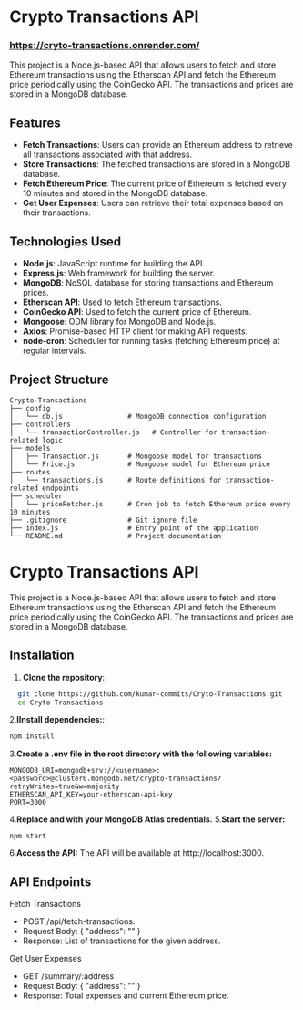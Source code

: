 # Crypto Transactions API
### https://cryto-transactions.onrender.com/
This project is a Node.js-based API that allows users to fetch and store Ethereum transactions using the Etherscan API and fetch the Ethereum price periodically using the CoinGecko API. The transactions and prices are stored in a MongoDB database.

## Features

- **Fetch Transactions**: Users can provide an Ethereum address to retrieve all transactions associated with that address.
- **Store Transactions**: The fetched transactions are stored in a MongoDB database.
- **Fetch Ethereum Price**: The current price of Ethereum is fetched every 10 minutes and stored in the MongoDB database.
- **Get User Expenses**: Users can retrieve their total expenses based on their transactions.

## Technologies Used

- **Node.js**: JavaScript runtime for building the API.
- **Express.js**: Web framework for building the server.
- **MongoDB**: NoSQL database for storing transactions and Ethereum prices.
- **Etherscan API**: Used to fetch Ethereum transactions.
- **CoinGecko API**: Used to fetch the current price of Ethereum.
- **Mongoose**: ODM library for MongoDB and Node.js.
- **Axios**: Promise-based HTTP client for making API requests.
- **node-cron**: Scheduler for running tasks (fetching Ethereum price) at regular intervals.

## Project Structure

```plaintext
Crypto-Transactions
├── config
│   └── db.js                # MongoDB connection configuration
├── controllers
│   └── transactionController.js   # Controller for transaction-related logic
├── models
│   ├── Transaction.js       # Mongoose model for transactions
│   └── Price.js             # Mongoose model for Ethereum price
├── routes
│   └── transactions.js      # Route definitions for transaction-related endpoints
├── scheduler
│   └── priceFetcher.js      # Cron job to fetch Ethereum price every 10 minutes
├── .gitignore               # Git ignore file
├── index.js                 # Entry point of the application
└── README.md                # Project documentation

```
# Crypto Transactions API

This project is a Node.js-based API that allows users to fetch and store Ethereum transactions using the Etherscan API and fetch the Ethereum price periodically using the CoinGecko API. The transactions and prices are stored in a MongoDB database.

## Installation

1. **Clone the repository**:
 ```bash
   git clone https://github.com/kumar-commits/Cryto-Transactions.git
   cd Cryto-Transactions
```
2.**IInstall dependencies:**:
  ```bash
  npm install
```
3.**Create a .env file in the root directory with the following variables:**
```
MONGODB_URI=mongodb+srv://<username>:<password>@cluster0.mongodb.net/crypto-transactions?retryWrites=true&w=majority
ETHERSCAN_API_KEY=your-etherscan-api-key
PORT=3000
```
4.**Replace <username> and <password> with your MongoDB Atlas credentials.**
5.**Start the server:**
```
npm start
```
6.**Access the API:**
  The API will be available at http://localhost:3000.

## API Endpoints
Fetch Transactions
- POST /api/fetch-transactions.
- Request Body: { "address": "<Ethereum address>" }
- Response: List of transactions for the given address.

Get User Expenses
- GET /summary/:address
- Request Body: { "address": "<Ethereum address>" }
- Response: Total expenses and current Ethereum price.



